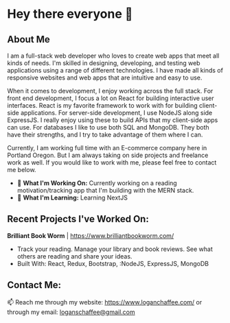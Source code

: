 # Hey there everyone 👋

## About Me

I am a full-stack web developer who loves to create web apps that meet all kinds of needs. I'm skilled in designing, developing, and testing web applications using a range of different technologies. I have made all kinds of responsive websites and web apps that are intuitive and easy to use.

When it comes to development, I enjoy working across the full stack. For front end development, I focus a lot on React for building interactive user interfaces. React is my favorite framework to work with for building client-side applications. For server-side development, I use NodeJS along side ExpressJS. I really enjoy using these to build APIs that my client-side apps can use. For databases I like to use both SQL and MongoDB. They both have their strengths, and I try to take advantage of them where I can.

Currently, I am working full time with an E-commerce company here in Portland Oregon. But I am always taking on side projects and freelance work as well. If you would like to work with me, please feel free to contact me below.
- :wrench: **What I'm Working On:** Currently working on a reading motivation/tracking app that I'm building with the MERN stack.  
- :seedling: **What I'm Learning:** Learning NextJS

## Recent Projects I've Worked On:

**Brilliant Book Worm** | https://www.brilliantbookworm.com/
- Track your reading. Manage your library and book reviews. See what others are reading and share your ideas.
- Built With: React, Redux, Bootstrap, :NodeJS, ExpressJS, MongoDB


## Contact Me:
📫  Reach me through my website: https://www.loganchaffee.com/ or through my email: loganschaffee@gmail.com
